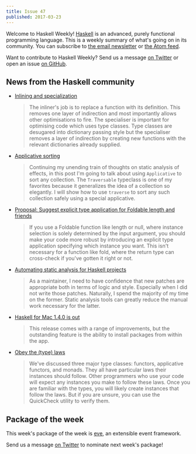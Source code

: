 ```yaml
---
title: Issue 47
published: 2017-03-23
---
```


Welcome to Haskell Weekly!
[Haskell](https://haskell-lang.org) is an advanced, purely functional programming language.
This is a weekly summary of what's going on in its community.
You can subscribe to [the email newsletter](https://news.us10.list-manage.com/subscribe?u=49a6a2e17b12be2c5c4dcb232&id=ffbbbbd930)
or [the Atom feed](/haskell-weekly.atom).

Want to contribute to Haskell Weekly?
Send us a message [on Twitter](https://twitter.com/haskellweekly)
or open an issue [on GitHub](https://github.com/haskellweekly/haskellweekly.github.io).

## News from the Haskell community

-   [Inlining and specialization](https://mpickering.github.io/posts/2017-03-20-inlining-and-specialisation.html)

    > The inliner's job is to replace a function with its definition. This removes one layer of indirection and most importantly allows other optimisations to fire. The specialiser is important for optimising code which uses type classes. Type classes are desugared into dictionary passing style but the specialiser removes a layer of indirection by creating new functions with the relevant dictionaries already supplied.

-   [Applicative sorting](https://elvishjerricco.github.io/2017/03/23/applicative-sorting.html)

    > Continuing my unending train of thoughts on static analysis of effects, in this post I'm going to talk about using `Applicative` to sort any collection. The `Traversable` typeclass is one of my favorites because it generalizes the idea of a collection so elegantly. I will show how to use `traverse` to sort any such collection safely using a special applicative.

-   [Proposal: Suggest explicit type application for Foldable length and friends](http://blog.ezyang.com/2017/03/proposal-suggest-explicit-type-application-for-foldable-length/)

    > If you use a Foldable function like length or null, where instance selection is solely determined by the input argument, you should make your code more robust by introducing an explicit type application specifying which instance you want. This isn't necessary for a function like fold, where the return type can cross-check if you've gotten it right or not.

-   [Automating static analysis for Haskell projects](https://lwm.github.io/haskell-static/)

    > As a maintainer, I need to have confidence that new patches are appropriate both in terms of logic and style. Especially when I did not write those patches. Naturally, I spend the majority of my time on the former. Static analysis tools can greatly reduce the manual work necessary for the latter.

-   [Haskell for Mac 1.4.0 is out](http://blog.haskellformac.com/blog/haskell-for-mac-140-is-out)

    > This release comes with a range of improvements, but the outstanding feature is the ability to install packages from within the app.

-   [Obey the (type) laws](https://medium.com/@james_32022/obey-the-type-laws-ffb2fa4e5fe2)

    > We've discussed three major type classes: functors, applicative functors, and monads. They all have particular laws their instances should follow. Other programmers who use your code will expect any instances you make to follow these laws. Once you are familiar with the types, you will likely create instances that follow the laws. But if you are unsure, you can use the QuickCheck utility to verify them.

## Package of the week

This week's package of the week is [eve](https://hackage.haskell.org/package/eve),
an extensible event framework.

Send us a message [on Twitter](https://twitter.com/haskellweekly) to nominate next week's package!
